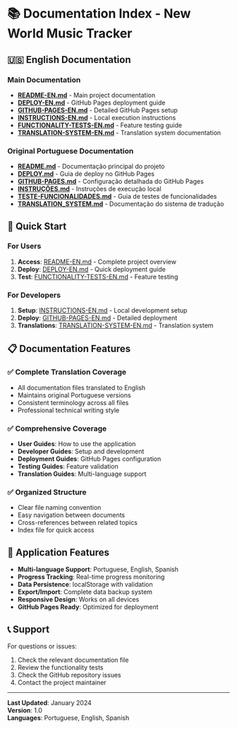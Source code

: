 # 📚 Documentation Index - New World Music Tracker

## 🇺🇸 English Documentation

### Main Documentation
- **[README-EN.md](README-EN.md)** - Main project documentation
- **[DEPLOY-EN.md](DEPLOY-EN.md)** - GitHub Pages deployment guide
- **[GITHUB-PAGES-EN.md](GITHUB-PAGES-EN.md)** - Detailed GitHub Pages setup
- **[INSTRUCTIONS-EN.md](INSTRUCTIONS-EN.md)** - Local execution instructions
- **[FUNCTIONALITY-TESTS-EN.md](FUNCTIONALITY-TESTS-EN.md)** - Feature testing guide
- **[TRANSLATION-SYSTEM-EN.md](TRANSLATION-SYSTEM-EN.md)** - Translation system documentation

### Original Portuguese Documentation
- **[README.md](README.md)** - Documentação principal do projeto
- **[DEPLOY.md](DEPLOY.md)** - Guia de deploy no GitHub Pages
- **[GITHUB-PAGES.md](GITHUB-PAGES.md)** - Configuração detalhada do GitHub Pages
- **[INSTRUÇÕES.md](INSTRUÇÕES.md)** - Instruções de execução local
- **[TESTE-FUNCIONALIDADES.md](TESTE-FUNCIONALIDADES.md)** - Guia de testes de funcionalidades
- **[TRANSLATION_SYSTEM.md](TRANSLATION_SYSTEM.md)** - Documentação do sistema de tradução

## 🎯 Quick Start

### For Users
1. **Access**: [README-EN.md](README-EN.md) - Complete project overview
2. **Deploy**: [DEPLOY-EN.md](DEPLOY-EN.md) - Quick deployment guide
3. **Test**: [FUNCTIONALITY-TESTS-EN.md](FUNCTIONALITY-TESTS-EN.md) - Feature testing

### For Developers
1. **Setup**: [INSTRUCTIONS-EN.md](INSTRUCTIONS-EN.md) - Local development setup
2. **Deploy**: [GITHUB-PAGES-EN.md](GITHUB-PAGES-EN.md) - Detailed deployment
3. **Translations**: [TRANSLATION-SYSTEM-EN.md](TRANSLATION-SYSTEM-EN.md) - Translation system

## 📋 Documentation Features

### ✅ Complete Translation Coverage
- All documentation files translated to English
- Maintains original Portuguese versions
- Consistent terminology across all files
- Professional technical writing style

### ✅ Comprehensive Coverage
- **User Guides**: How to use the application
- **Developer Guides**: Setup and development
- **Deployment Guides**: GitHub Pages configuration
- **Testing Guides**: Feature validation
- **Translation Guides**: Multi-language support

### ✅ Organized Structure
- Clear file naming convention
- Easy navigation between documents
- Cross-references between related topics
- Index file for quick access

## 🚀 Application Features

- **Multi-language Support**: Portuguese, English, Spanish
- **Progress Tracking**: Real-time progress monitoring
- **Data Persistence**: localStorage with validation
- **Export/Import**: Complete data backup system
- **Responsive Design**: Works on all devices
- **GitHub Pages Ready**: Optimized for deployment

## 📞 Support

For questions or issues:
1. Check the relevant documentation file
2. Review the functionality tests
3. Check the GitHub repository issues
4. Contact the project maintainer

---

**Last Updated**: January 2024  
**Version**: 1.0  
**Languages**: Portuguese, English, Spanish
